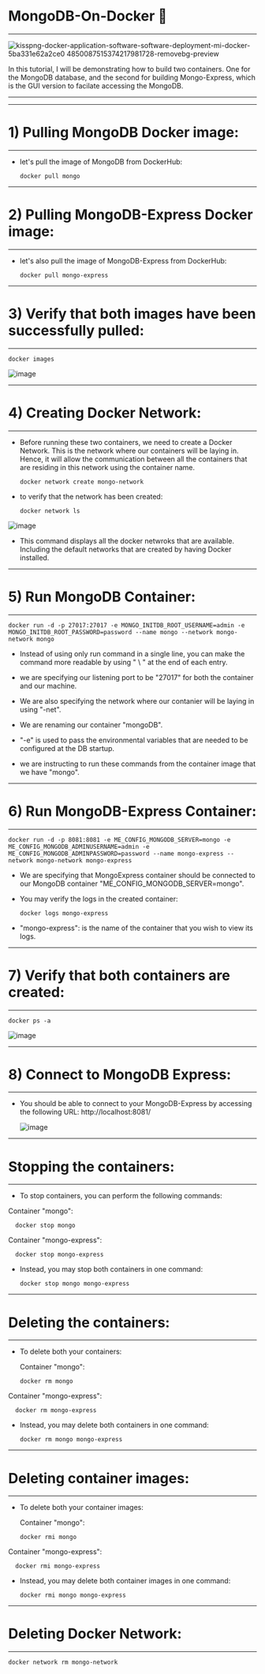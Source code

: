 # MongoDB-On-Docker 🐳 
-------------------

![kisspng-docker-application-software-software-deployment-mi-docker-5ba331e62a2ce0 4850087515374217981728-removebg-preview](https://github.com/WaseemCloud/Dynamic-web-page---Docker/assets/157589909/7ad105da-5471-499e-9e21-e8bd93247787)


In this tutorial, I will be demonstrating how to build two containers. One for the MongoDB database, and the second for building Mongo-Express, which is the GUI version to facilate accessing the MongoDB.

-------------------

-------------------
# 1) Pulling MongoDB Docker image:
-------------------

- let's pull the image of MongoDB from DockerHub:

      docker pull mongo

-------------------
# 2) Pulling MongoDB-Express Docker image:
-------------------

- let's also pull the image of MongoDB-Express from DockerHub:

      docker pull mongo-express

-------------------
# 3) Verify that both images have been successfully pulled:
-------------------

    docker images


![image](https://github.com/WaseemCloud/MongoDB-Docker/assets/157589909/da6b8338-8d59-421a-8a7f-a26221605ce8)



-------------------
# 4) Creating Docker Network:
-------------------

- Before running these two containers, we need to create a Docker Network. This is the network where our containers will be laying in. Hence, it will allow the communication between all the containers that are residing in this network using the container name.

      docker network create mongo-network


- to verify that the network has been created:

      docker network ls

![image](https://github.com/WaseemCloud/MongoDB-Docker/assets/157589909/2250131b-fabf-4a73-8a0c-e35a56c97255)

- This command displays all the docker netwroks that are available. Including the default networks that are created by having Docker installed.


-------------------
# 5) Run MongoDB Container:
-------------------

    docker run -d -p 27017:27017 -e MONGO_INITDB_ROOT_USERNAME=admin -e MONGO_INITDB_ROOT_PASSWORD=password --name mongo --network mongo-network mongo

- Instead of using only run command in a single line, you can make the command more readable by using " \ " at the end of each entry.

- we are specifying our listening port to be "27017" for both the container and our machine.

- We are also specifying the network where our contanier will be laying in using "-net".

- We are renaming our container "mongoDB".

- "-e" is used to pass the environmental variables that are needed to be configured at the DB startup.

 - we are instructing to run these commands from the container image that we have "mongo".

-------------------
# 6) Run MongoDB-Express Container:
-------------------

    docker run -d -p 8081:8081 -e ME_CONFIG_MONGODB_SERVER=mongo -e ME_CONFIG_MONGODB_ADMINUSERNAME=admin -e ME_CONFIG_MONGODB_ADMINPASSWORD=password --name mongo-express --network mongo-network mongo-express


- We are specifying that MongoExpress container should be connected to our MongoDB container "ME_CONFIG_MONGODB_SERVER=mongo".

- You may verify the logs in the created container:

      docker logs mongo-express

- "mongo-express": is the name of the container that you wish to view its logs.


-------------------
# 7) Verify that both containers are created:
-------------------

    docker ps -a

![image](https://github.com/WaseemCloud/MongoDB-Docker/assets/157589909/6b9b0b59-5695-48c2-9261-83a29d66f16c)

-------------------
# 8) Connect to MongoDB Express:
-------------------

- You should be able to connect to your MongoDB-Express by accessing the following URL:
  http://localhost:8081/

  ![image](https://github.com/WaseemCloud/MongoDB-Docker/assets/157589909/955834b6-35de-4a70-a6a3-9bb3bd145ec3)
  



-------------------
# Stopping the containers:
-------------------

- To stop containers, you can perform the following commands:

Container "mongo":

      docker stop mongo

Container "mongo-express":

      docker stop mongo-express

- Instead, you may stop both containers in one command:

      docker stop mongo mongo-express


-------------------
# Deleting the containers:
-------------------

- To delete both your containers:

  Container "mongo":

      docker rm mongo

Container "mongo-express":

      docker rm mongo-express

- Instead, you may delete both containers in one command:

      docker rm mongo mongo-express

-------------------
# Deleting container images:
-------------------

- To delete both your container images:

  Container "mongo":

      docker rmi mongo

Container "mongo-express":

      docker rmi mongo-express

- Instead, you may delete both container images in one command:

      docker rmi mongo mongo-express

-------------------
# Deleting Docker Network:
-------------------

    docker network rm mongo-network

    
